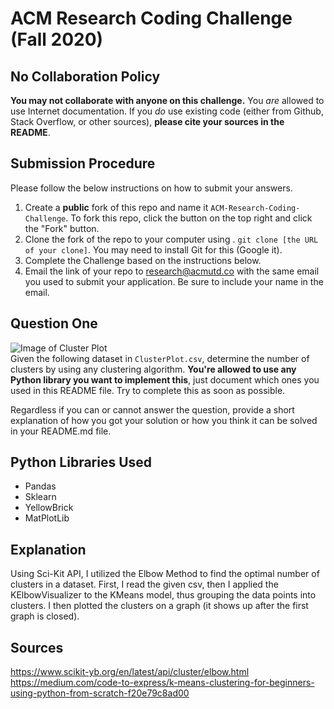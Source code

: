 # ACM Research Coding Challenge (Fall 2020)

## No Collaboration Policy

**You may not collaborate with anyone on this challenge.** You _are_ allowed to use Internet documentation. If you _do_ use existing code (either from Github, Stack Overflow, or other sources), **please cite your sources in the README**.

## Submission Procedure

Please follow the below instructions on how to submit your answers.

1. Create a **public** fork of this repo and name it `ACM-Research-Coding-Challenge`. To fork this repo, click the button on the top right and click the "Fork" button.
2. Clone the fork of the repo to your computer using . `git clone [the URL of your clone]`. You may need to install Git for this (Google it).
3. Complete the Challenge based on the instructions below.
4. Email the link of your repo to research@acmutd.co with the same email you used to submit your application. Be sure to include your name in the email.

## Question One

![Image of Cluster Plot](ClusterPlot.png)
<br/>
Given the following dataset in `ClusterPlot.csv`, determine the number of clusters by using any clustering algorithm. **You're allowed to use any Python library you want to implement this**, just document which ones you used in this README file. Try to complete this as soon as possible.

Regardless if you can or cannot answer the question, provide a short explanation of how you got your solution or how you think it can be solved in your README.md file.

## Python Libraries Used
* Pandas
* Sklearn
* YellowBrick
* MatPlotLib

## Explanation
Using Sci-Kit API, I utilized the Elbow Method to find the optimal number of clusters in a dataset. First, I read the given csv, then I applied the KElbowVisualizer to the KMeans model, thus grouping the data points into clusters. I then plotted the clusters on a graph (it shows up after the first graph is closed).

## Sources
https://www.scikit-yb.org/en/latest/api/cluster/elbow.html
https://medium.com/code-to-express/k-means-clustering-for-beginners-using-python-from-scratch-f20e79c8ad00
